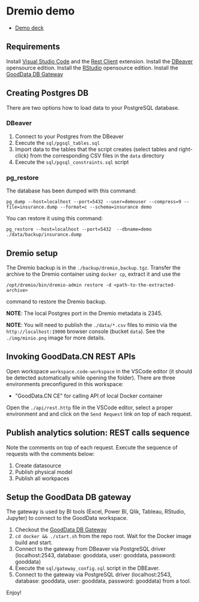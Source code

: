# Dremio demo

* [Demo deck](https://docs.google.com/presentation/d/1-Uv_3vNzYVGgXwKDMeZzM0Xkku65gvCKvU6j6yP9uN4/edit?usp=sharing)

## Requirements
Install [Visual Studio Code](https://code.visualstudio.com/) and the [Rest Client](https://marketplace.visualstudio.com/items?itemName=humao.rest-client) extension.
Install the [DBeaver](https://dbeaver.io/) opensource edition. 
Install the [RStudio](https://www.rstudio.com/) opensource edition. 
Install the [GoodData DB Gateway](https://github.com/zsvoboda/gooddata-db-gateway)

## Creating Postgres DB
There are two options how to load data to your PostgreSQL database.

### DBeaver
1. Connect to your Postgres from the DBeaver
2. Execute the ``sql/pgsql_tables.sql``
3. Import data to the tables that the script creates (select tables and right-click) from the corresponding CSV files in the ``data`` directory
4. Execute the ``sql/pgsql_constraints.sql`` script

### pg_restore
The database has been dumped with this command:

 ``pg_dump --host=localhost --port=5432 --user=demouser --compress=9 --file=insurance.dump --format=c --schema=insurance demo``

 You can restore it using this command:

  ``pg_restore --host=localhost --port=5432  --dbname=demo ./data/backup/insurance.dump``

## Dremio setup 

The Dremio backup is in the ``./backup/dremio,backup.tgz``. Transfer the archive to the Dremio container using ``docker cp``, extract it and use the 

``/opt/dremio/bin/dremio-admin restore -d <path-to-the-extracted-archive>`` 

command to restore the Dremio backup. 

__NOTE__: The local Postgres port in the Dremio metadata is 2345.

__NOTE__: You will need to publish the ``./data/*.csv`` files to minio via the ``http://localhost:19000`` browser console (bucket ``data``). See the ``./img/minio.png`` image for more details. 

## Invoking GoodData.CN REST APIs
Open workspace `workspace.code-workspace` in the VSCode editor (it should be
detected automatically while opening the folder). There are three environments
preconfigured in this workspace:
* "GoodData.CN CE" for calling API of local Docker container

Open the ``./api/rest.http`` file in the VSCode editor, select a proper environment
and and click on the ``Send Request`` link on top of each request.

## Publish analytics solution: REST calls sequence
Note the comments on top of each request. Execute the sequence of requests with the comments below:

1. Create datasource
3. Publish physical model
5. Publish all workpaces

## Setup the GoodData DB gateway
The gateway is used by BI tools (Excel, Power BI, Qlik, Tableau, RStudio, Jupyter) to connect to the GoodData workspace. 

1. Checkout the [GoodData DB Gateway](https://github.com/zsvoboda/gooddata-db-gateway)
2. ``cd docker && ./start.sh`` from the repo root. Wait for the Docker image build and start.
3. Connect to the gateway from DBeaver via PostgreSQL driver (localhost:2543, database: gooddata, user: gooddata, password: gooddata)
4. Execute the ``sql/gateway_config.sql`` script in the DBEaver. 
5. Connect to the gateway via PostgreSQL driver (localhost:2543, database: gooddata, user: gooddata, password: gooddata) from a tool.

Enjoy!